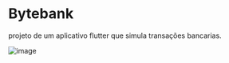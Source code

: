 # Bytebank
projeto de um aplicativo flutter que simula transações bancarias.

![image](https://user-images.githubusercontent.com/63679873/160754170-b0a3d075-978c-49cd-a7a7-3295d9ef08cd.png)

